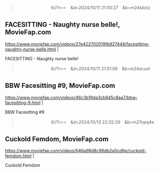 
>　　　　　　　　6//?r=⭐　&d=2024/10/11 21:50:27　&b=m24sbziz
## FACESITTING - Naughty nurse belle!, MovieFap.com
https://www.moviefap.com/videos/27e422702019fb927448/facesitting-naughty-nurse-belle.html
|

FACESITTING - Naughty nurse belle!

>　　　　　　　　6//?r=⭐　&d=2024/10/11 21:51:08　&b=m24scuot
## BBW Facesitting #9, MovieFap.com
https://www.moviefap.com/videos/46c3b19da3cb845c8aa7/bbw-facesitting-9.html
|

BBW Facesitting #9

>　　　　　　　　6//?r=⭐　&d=2024/10/13 22:32:29　&b=m27opq4e
## Cuckold Femdom, MovieFap.com
https://www.moviefap.com/videos/646a98d8c96db2a0cd6e/cuckold-femdom.html
|

Cuckold Femdom

